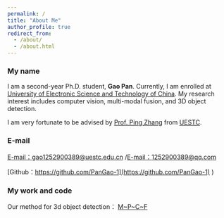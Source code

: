 ```yaml
---
permalink: /
title: "About Me"
author_profile: true
redirect_from: 
  - /about/
  - /about.html
---
```

### My name

  I am a second-year Ph.D. student, **Gao Pan**. 
  Currently, I am enrolled at [University of Electronic Science and Technology of China](https://www.uestc.edu.cn/).
  My research interest includes computer vision, multi-modal fusion, and 3D object detection.

  I am very fortunate to be advised by [Prof. Ping Zhang](https://sose.uestc.edu.cn/info/1184/7985.htm) from [UESTC](https://www.uestc.edu.cn/). 
 
### E-mail
  [E-mail：gao1252900389@uestc.edu.cn](mailto:gao1252900389@uestc.edu.cn) /[E-mail：1252900389@qq.com](mailto:1252900389@qq.com)

  [Github：https://github.com/PanGao-1](https://github.com/PanGao-1) )

### My work and code

  Our method for 3d object detection： [M~P~C~F](https://github.com/ELOESZHANG/MPCF--3d_object_detection)  
